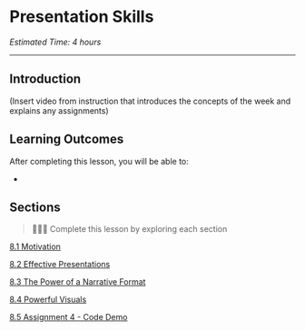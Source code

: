 # Presentation Skills

*Estimated Time: 4 hours*

---
## Introduction
(Insert video from instruction that introduces the concepts of the week and explains any assignments)


## Learning Outcomes

After completing this lesson, you will be able to:

- 

## Sections

> 👩🏿‍🏫 Complete this lesson by exploring each section

[8.1 Motivation](/communicating-for-success/presentation-skills/motivation.md)

[8.2 Effective Presentations](/communicating-for-success/presentation-skills/effective-presentations.md)

[8.3 The Power of a Narrative Format](/communicating-for-success/presentation-skills/the-power-of-a-narrative-format.md)

[8.4 Powerful Visuals](/communicating-for-success/presentation-skills/powerful-visuals.md)

[8.5 Assignment 4 - Code Demo](/communicating-for-success/presentation-skills/assignment-4-code-demo.md)
